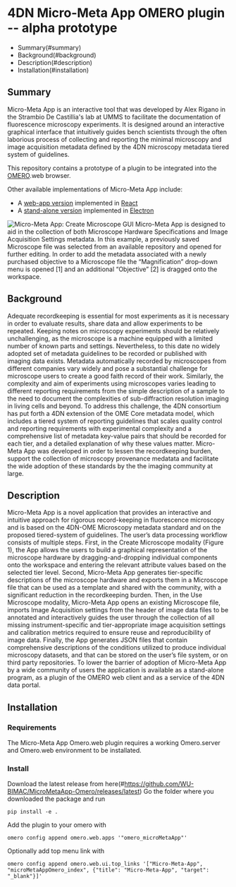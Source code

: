 # 4DN Micro-Meta App OMERO plugin -- alpha prototype

* Summary(#summary)
* Background(#background)
* Description(#description)
* Installation(#installation)

## Summary
Micro-Meta App is an interactive tool that was developed by Alex Rigano in the Strambio De Castillia's lab at UMMS to facilitate the documentation of fluorescence microscopy experiments. 
It is designed around an interactive graphical interface that intuitively guides bench scientists through the often laborious process of collecting and reporting the minimal microscopy and image acquisition metadata defined by the 4DN microscopy metadata tiered system of guidelines. 

This repository contains a prototype of a plugin to be integrated into the [OMERO](https://www.openmicroscopy.org/omero/scientists/).web browser.

Other available implementations of Micro-Meta App include:

- A [web-app version](https://github.com/WU-BIMAC/4DNMicroscopyMetadataToolReact) implemented in [React](https://reactjs.org/)
- A [stand-alone version](https://github.com/WU-BIMAC/4DNMicroscopyMetadataToolReactElectron) implemented in [Electron](https://www.electronjs.org/)

![Micro-Meta App: Create Microscope GUI](http://big.umassmed.edu/omegaweb/wp-content/uploads/2020/05/06_Build-a-Microscope_2.png)
Micro-Meta App is designed to aid in the collection of both Microscope Hardware Specifications and Image Acquisition Settings metadata. In this example, a previously saved Microscope file was selected from an available repository and opened for further editing. In order to add the metadata associated with a newly purchased objective to a Microscope file the “Magnification” drop-down menu is opened [1] and an additional “Objective” [2] is dragged onto the workspace.

## Background
Adequate recordkeeping is essential for most experiments as it is necessary in order to evaluate results, share data and allow experiments to be repeated. Keeping notes on microscopy experiments should be relatively unchallenging, as the microscope is a machine equipped with a limited number of known parts and settings. Nevertheless, to this date no widely adopted set of metadata guidelines to be recorded or published with imaging data exists. Metadata automatically recorded by microscopes from different companies vary widely and pose a substantial challenge for microscope users to create a good faith record of their work. Similarly, the complexity and aim of experiments using microscopes varies leading to different reporting requirements from the simple description of a sample to the need to document the complexities of sub-diffraction resolution imaging in living cells and beyond.
To address this challenge, the 4DN consortium has put forth a 4DN extension of the OME Core metadata model, which includes a tiered system of reporting guidelines that scales quality control and reporting requirements with experimental complexity and a comprehensive list of metadata key-value pairs that should be recorded for each tier, and a detailed explanation of why these values matter. Micro-Meta App was developed in order to lessen the recordkeeping burden, support the collection of microscopy provenance medatata and facilitate the wide adoption of these standards by  the the imaging community at large.

## Description
Micro-Meta App is a novel application that provides an interactive and intuitive approach for rigorous record-keeping in fluorescence microscopy and is based on the 4DN-OME Microscopy metadata standard and on the proposed tiered-system of guidelines.  The user’s data processing workflow consists of multiple steps. First, in the Create Microscope modality (Figure 1), the App allows the users to build a graphical representation of the microscope hardware by dragging-and-dropping individual components onto the workspace and entering the relevant attribute values based on the selected tier level. Second, Micro-Meta App generates tier-specific descriptions of the microscope hardware and exports them in a Microscope file that can be used as a template and shared with the community, with a significant reduction in the recordkeeping burden. Then, in the Use Microscope modality, Micro-Meta App opens an existing Microscope file, imports Image Acquisition settings from the header of image data files to be annotated and interactively guides the user through the collection of all missing instrument-specific and tier-appropriate image acquisition settings and calibration metrics required to ensure reuse and reproducibility of image data. Finally, the App generates JSON files that contain comprehensive descriptions of the conditions utilized to produce individual microscopy datasets, and that can be stored on the user’s file system, or on third party repositories. To lower the barrier of adoption of Micro-Meta App by a wide community of users the application is available as a stand-alone program, as a plugin of the OMERO web client and as a service of the 4DN data portal.

## Installation
### Requirements
The Micro-Meta App Omero.web plugin requires a working Omero.server and Omero.web environment to be installated.
### Install
Download the latest release from here(#https://github.com/WU-BIMAC/MicroMetaApp-Omero/releases/latest)
Go the folder where you downloaded the package and run 
```
pip install -e .
```
Add the plugin to your omero with
```
omero config append omero.web.apps '"omero_microMetaApp"'
```
Optionally add top menu link with 
```
omero config append omero.web.ui.top_links '["Micro-Meta-App", "microMetaAppOmero_index", {"title": "Micro-Meta-App", "target": "_blank"}]'
```
